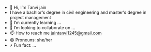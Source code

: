 - 👋 Hi, I’m Tanvi jain
-    I have a bachlor's degree in civil engineering and master's degree in project management
- 🌱 I’m currently learning ...
- 💞️ I’m looking to collaborate on ...
- 📫 How to reach me jaintanvi1245@gmail.com
- 😄 Pronouns: she/her
- ⚡ Fun fact: ...

<!---
Tanvijain1245/Tanvijain1245 is a ✨ special ✨ repository because its `README.md` (this file) appears on your GitHub profile.
You can click the Preview link to take a look at your changes.
--->
